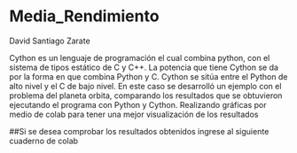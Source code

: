# Media_Rendimiento

David Santiago Zarate

Cython es un lenguaje de programación el cual combina python, con el sistema de tipos estático de C y C++. La potencia que tiene Cython se da por la forma en que combina Python y C. Cython se sitúa entre el Python de alto nivel y el C de bajo nivel.
En este caso se desarrolló un ejemplo con el problema del planeta orbita, comparando los resultados que se obtuvieron ejecutando el programa con Python y Cython. Realizando gráficas por medio de colab para tener una mejor visualización de los resultados

##Si se desea comprobar los resultados obtenidos ingrese al siguiente cuaderno de colab 
